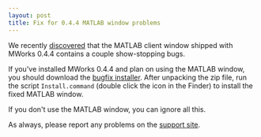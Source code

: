 ```yaml
---
layout: post
title: Fix for 0.4.4 MATLAB window problems
---
```


We recently
[discovered](http://help.mworks-project.org/discussions/problems/8)
that the MATLAB client window shipped with MWorks 0.4.4 contains a
couple show-stopping bugs.

If you've installed MWorks 0.4.4 and plan on using the MATLAB window,
you should download the [bugfix
installer](https://s3.amazonaws.com/mworks-downloads/release/MWorksMATLABWindow-0.4.4-bugfix2.zip).
After unpacking the zip file, run the script `Install.command` (double
click the icon in the Finder) to install the fixed MATLAB window.

If you don't use the MATLAB window, you can ignore all this.

As always, please report any problems on the [support
site](http://help.mworks-project.org/discussion/new).

